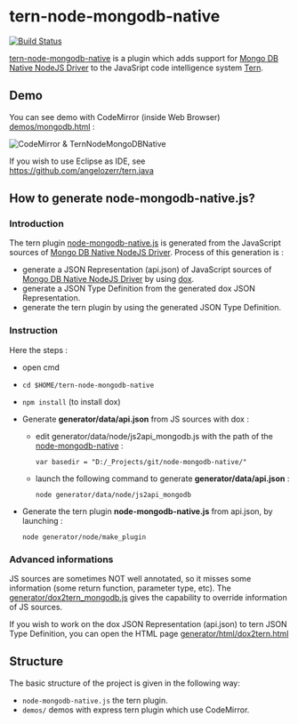 # tern-node-mongodb-native

[![Build Status](https://secure.travis-ci.org/angelozerr/tern-node-mongodb-native.png)](http://travis-ci.org/angelozerr/tern-node-mongodb-native)

[tern-node-mongodb-native](https://github.com/angelozerr/tern-node-mongodb-native) is a plugin which adds support for [Mongo DB Native NodeJS Driver](http://mongodb.github.io/node-mongodb-native/) to the JavaSript code intelligence system [Tern](http://ternjs.net/).

## Demo

You can see demo with CodeMirror (inside Web Browser) [demos/mongodb.html](https://github.com/angelozerr/tern-node-mongodb-native/blob/master/demos/mongodb.html) :

![CodeMirror & TernNodeMongoDBNative](https://github.com/angelozerr/tern-node-mongodb-native/wiki/images/CodeMirror_TernNodeMongoDBNativeCompletions.png)

If you wish to use Eclipse as IDE, see https://github.com/angelozerr/tern.java

## How to generate node-mongodb-native.js?

### Introduction

The tern plugin [node-mongodb-native.js](https://github.com/angelozerr/tern-node-mongodb-native/blob/master/node-mongodb-native.js) is generated from the JavaScript sources of [Mongo DB Native NodeJS Driver](http://mongodb.github.io/node-mongodb-native/).
Process of this generation is : 

 * generate a JSON Representation (api.json) of JavaScript sources of [Mongo DB Native NodeJS Driver](http://mongodb.github.io/node-mongodb-native/) by using [dox](https://github.com/visionmedia/dox).
 * generate a JSON Type Definition from the generated dox JSON Representation.
 * generate the tern plugin by using the generated JSON Type Definition.
 
### Instruction 

Here the steps : 
  
* open cmd  
* `cd $HOME/tern-node-mongodb-native`
* `npm install` (to install dox)
* Generate **generator/data/api.json** from JS sources with dox : 
  
  * edit generator/data/node/js2api_mongodb.js with the path of the [node-mongodb-native](https://github.com/mongodb/node-mongodb-native) :
 
 	`var basedir = "D:/_Projects/git/node-mongodb-native/"`
 
  * launch the following command to generate **generator/data/api.json** :
  
	`node generator/data/node/js2api_mongodb`

* Generate the tern plugin **node-mongodb-native.js** from api.json, by launching :
 
	`node generator/node/make_plugin`

### Advanced informations

JS sources are sometimes NOT well annotated, so it misses some information (some return function, parameter type, etc). The [generator/dox2tern_mongodb.js](generator/dox2tern_mongodb.js) gives the capability to override information of JS sources.

If you wish to work on the dox JSON Representation (api.json) to tern JSON Type Definition, you can open the HTML page [generator/html/dox2tern.html](generator/html/dox2tern.html)

## Structure

The basic structure of the project is given in the following way:

* `node-mongodb-native.js` the tern plugin.
* `demos/` demos with express tern plugin which use CodeMirror.
